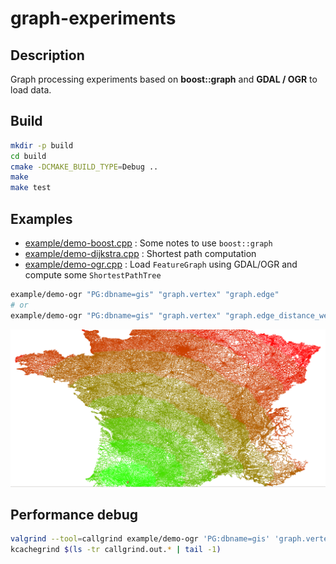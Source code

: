 # graph-experiments

## Description

Graph processing experiments based on **boost::graph** and **GDAL / OGR** to load data.

## Build

```bash
mkdir -p build
cd build
cmake -DCMAKE_BUILD_TYPE=Debug ..
make
make test
```

## Examples

* [example/demo-boost.cpp](example/demo-boost.cpp) : Some notes to use `boost::graph`
* [example/demo-dijkstra.cpp](example/demo-dijkstra.cpp) : Shortest path computation
* [example/demo-ogr.cpp](example/demo-ogr.cpp) : Load `FeatureGraph` using GDAL/OGR and compute some `ShortestPathTree`

```bash
example/demo-ogr "PG:dbname=gis" "graph.vertex" "graph.edge"
# or
example/demo-ogr "PG:dbname=gis" "graph.vertex" "graph.edge_distance_weighted"
```

![Dijkstra shortest path tree](img/path-tree-1.png)

## Performance debug

```bash
valgrind --tool=callgrind example/demo-ogr 'PG:dbname=gis' 'graph.vertex' 'graph.edge_distance_weighted'
kcachegrind $(ls -tr callgrind.out.* | tail -1)
```
